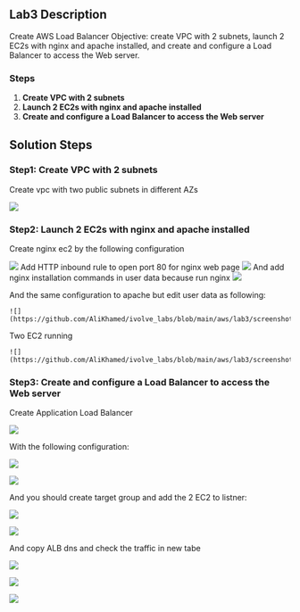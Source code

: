## Lab3 Description 

 Create AWS Load Balancer Objective: create VPC with 2 subnets, launch 2 EC2s with nginx and apache installed, and create and configure a Load Balancer to access the Web server.

### Steps 
1. **Create VPC with 2 subnets**
2. **Launch 2 EC2s with nginx and apache installed**
3. **Create and configure a Load Balancer to access the Web server**



## Solution Steps

### Step1: Create VPC with 2 subnets

  Create vpc with two public subnets in different AZs

  ![](https://github.com/AliKhamed/ivolve_labs/blob/main/aws/lab3/screenshots/vpc.png)
 

### Step2: Launch 2 EC2s with nginx and apache installed

 Create nginx ec2 by the following configuration

  ![](https://github.com/AliKhamed/ivolve_labs/blob/main/aws/lab3/screenshots/nginx1.png)
  Add HTTP inbound rule to open port 80 for nginx web page
   ![](https://github.com/AliKhamed/ivolve_labs/blob/main/aws/lab3/screenshots/nginx2.png)
   And add nginx installation commands in user data because run nginx 
    ![](https://github.com/AliKhamed/ivolve_labs/blob/main/aws/lab3/screenshots/nginx3.png)

  And the same configuration to apache but edit user data as following: 

    ![](https://github.com/AliKhamed/ivolve_labs/blob/main/aws/lab3/screenshots/apache1.png)

  Two EC2 running

    ![](https://github.com/AliKhamed/ivolve_labs/blob/main/aws/lab3/screenshots/ec2s.png)

### Step3: Create and configure a Load Balancer to access the Web server

Create Application Load Balancer
  
  ![](https://github.com/AliKhamed/ivolve_labs/blob/main/aws/lab3/screenshots/alb1.1.png)

With the following configuration:

  ![](https://github.com/AliKhamed/ivolve_labs/blob/main/aws/lab3/screenshots/alb2.png)

  ![](https://github.com/AliKhamed/ivolve_labs/blob/main/aws/lab3/screenshots/alb3.png)

  And you should create target group and add the 2 EC2 to listner:

   ![](https://github.com/AliKhamed/ivolve_labs/blob/main/aws/lab3/screenshots/alb4.png)
   
   ![](https://github.com/AliKhamed/ivolve_labs/blob/main/aws/lab3/screenshots/tg1.png)

   And copy ALB dns and check the traffic in new tabe

   ![](https://github.com/AliKhamed/ivolve_labs/blob/main/aws/lab3/screenshots/dns.png)

   ![](https://github.com/AliKhamed/ivolve_labs/blob/main/aws/lab3/screenshots/dns2.png)

   ![](https://github.com/AliKhamed/ivolve_labs/blob/main/aws/lab3/screenshots/dns3.png)

  

